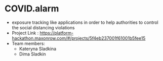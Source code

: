# COVID.alarm
- exposure tracking like applications in order to help authorities to control the social distancing violations
- Project Link : https://platform-hackathon.maxonrow.com/#/projects/5f4eb237001f61001b5fee15
- Team members:
  - Kateryna Sladkina
  - Dima Sladkin

